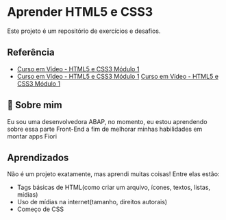 
# Aprender HTML5 e CSS3

Este projeto é um repositório de exercícios e desafios. 


## Referência

 - [Curso em Vídeo - HTML5 e CSS3 Módulo 1](https://www.cursoemvideo.com/curso/html5-css3-modulo1/)
 - [Curso em Vídeo - HTML5 e CSS3 Módulo 1](https://www.cursoemvideo.com/curso/curso-html5-e-css3-modulo-2-de-5-40-horas/)
 [Curso em Vídeo - HTML5 e CSS3 Módulo 1](https://www.cursoemvideo.com/curso/curso-html5-e-css3-modulo-3-de-5-40-horas/)


## 🚀 Sobre mim
Eu sou uma desenvolvedora ABAP, no momento, eu estou aprendendo sobre essa parte Front-End a fim de melhorar minhas habilidades em montar apps Fiori


## Aprendizados

Não é um projeto exatamente, mas aprendi muitas coisas! Entre elas estão:
* Tags básicas de HTML(como criar um arquivo, ícones, textos, listas, mídias)
* Uso de mídias na internet(tamanho, direitos autorais)
* Começo de CSS
